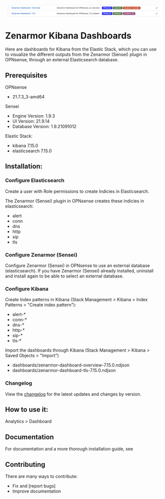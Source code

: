 ![zenanaboards](zenarmor-kibana-dashboards.png "zenanaboards")
# Zenarmor Kibana Dashboards

Here are dashboards for Kibana from the Elastic Stack, which you can use to visualize the different outputs from the Zenarmor (Sensei) plugin in OPNsense, through an external Elasticsearch database. 

## Prerequisites

OPNsense
- 21.7.3_3-amd64

Sensei 
- Engine Version: 1.9.3 
- UI Version:	21.9.14
- Database Version:	1.9.21091012

Elastic Stack:
- kibana 7.15.0
- elasticsearch 7.15.0

## Installation:
### Configure Elasticsearch
Create a user with Role permissions to create Indicies in Elasticsearch. 

The Zenarmor (Sensei) plugin in OPNsense creates these indicies in elasticsearch:
- alert
- conn
- dns
- http
- sip
- tls

### Configure Zenarmor (Sensei)
Configure Zenarmor (Sensei) in OPNsense to use an external database (elasticsearch). If you have Zenarmor (Sensei) already installed, uninstall and install again to be able to select an external database.

### Configure Kibana

Create Index patterns in Kibana (Stack Management > Kibana > Index Patterns > "Create index pattern"):
- alert-*
- conn-*
- dns-*
- http-*
- sip-*
- tls-*

Import the dashboards through Kibana (Stack Management > Kibana > Saved Objects > "Import")

- dashboards/zenarmor-dashboard-overview-7.15.0.ndjson
- dashboards/zenarmor-dashboard-tls-7.15.0.ndjson

### Changelog

View the [changelog](/CHANGELOG.md) for the latest updates and changes by
version.

## How to use it:

Analytics > Dashboard 

## Documentation

For documentation and a more thorough installation guide, see 


## Contributing

There are many ways to contribute:
- Fix and [report bugs]
- Improve documentation
